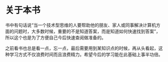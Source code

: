 # 关于本书

书中有句话说“当一个技术型思维的人要帮助他的朋友、家人或同事解决计算机方面的问题时，大多数时候，重要的不是知道答案，而是知道如何快速找到答案”，所以这个也是为了方便自己今后快速查阅做准备的。

之前看书也总是看一点，忘一点，最后需要用到某知识点的时候，再从头看起，这种学习方式不仅浪费时间而且浪费精力。希望今后的学习能在此基础上事半功倍。

